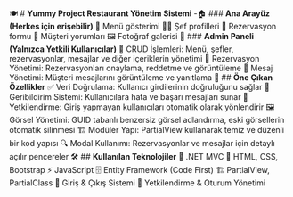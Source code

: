 🍽️ # **Yummy Project Restaurant Yönetim Sistemi**
-🏠 ### **Ana Arayüz (Herkes için erişebilir)**
📜 Menü gösterimi
👨‍🍳 Şef profilleri
📅 Rezervasyon formu
💬 Müşteri yorumları
🖼️ Fotoğraf galerisi
🔑 ### **Admin Paneli (Yalnızca Yetkili Kullanıcılar)**
📌 CRUD İşlemleri: Menü, şefler, rezervasyonlar, mesajlar ve diğer içeriklerin yönetimi
📆 Rezervasyon Yönetimi: Rezervasyonları onaylama, reddetme ve görüntüleme
📩 Mesaj Yönetimi: Müşteri mesajlarını görüntüleme ve yanıtlama
🚀 ## **Öne Çıkan Özellikler**
✅ Veri Doğrulama: Kullanıcı girdilerinin doğruluğunu sağlar
🔔 Geribildirim Sistemi: Kullanıcılara hata ve başarı mesajları sunar
🔐 Yetkilendirme: Giriş yapmayan kullanıcıları otomatik olarak yönlendirir
🖼️ Görsel Yönetimi: GUID tabanlı benzersiz görsel adlandırma, eski görsellerin otomatik silinmesi
🏗️ Modüler Yapı: PartialView kullanarak temiz ve düzenli bir kod yapısı
🔍 Modal Kullanımı: Rezervasyonlar ve mesajlar için detaylı açılır pencereler
🛠 ## **Kullanılan Teknolojiler**
🎯 .NET MVC
🎨 HTML, CSS, Bootstrap
⚡ JavaScript
🗄 Entity Framework (Code First)
🏗 PartialView, PartialClass
🔄 Giriş & Çıkış Sistemi
🔑 Yetkilendirme & Oturum Yönetimi
